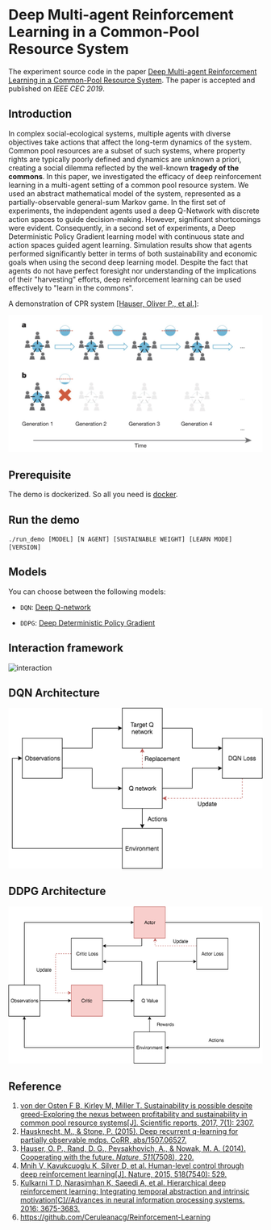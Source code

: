# Deep Multi-agent Reinforcement Learning in a Common-Pool Resource System

The experiment source code in the paper [Deep Multi-agent Reinforcement Learning in a Common-Pool Resource System](https://ieeexplore.ieee.org/abstract/document/8790001/). The paper is accepted and published on *IEEE CEC 2019*.

## Introduction

In complex social-ecological systems, multiple agents with diverse objectives take actions that affect the long-term dynamics of the system. Common pool resources are a subset of such systems, where property rights are typically poorly defined and dynamics are unknown a priori, creating a social dilemma reflected by the well-known **tragedy of the commons**. In this paper, we investigated the efficacy of deep reinforcement learning in a multi-agent setting of a common pool resource system. We used an abstract mathematical model of the system, represented as a partially-observable general-sum Markov game. In the first set of experiments, the independent agents used a deep Q-Network with discrete action spaces to guide decision-making. However, significant shortcomings were evident. Consequently, in a second set of experiments, a Deep Deterministic Policy Gradient learning model with continuous state and action spaces guided agent learning. Simulation results show that agents performed significantly better in terms of both sustainability and economic goals when using the second deep learning model. Despite the fact that agents do not have perfect foresight nor understanding of the implications of their "harvesting" efforts, deep reinforcement learning can be used effectively to "learn in the commons".

A demonstration of CPR system [[Hauser, Oliver P., et al.]](https://www.nature.com/articles/nature13530):

![](./res/CRPg.jpg)

## Prerequisite

The demo is dockerized. So all you need is [docker](https://www.docker.com/).

## Run the demo
```
./run_demo [MODEL] [N AGENT] [SUSTAINABLE WEIGHT] [LEARN MODE] [VERSION]
```

## Models
You can choose between the following models:

- `DQN`:  [Deep Q-network](http://www.davidqiu.com:8888/research/nature14236.pdf)

- `DDPG`: [Deep Deterministic Policy Gradient](https://arxiv.org/abs/1509.02971)

## Interaction  framework

![interaction](./res/Multi-agent-interaction.png)

## DQN Architecture

![dqn_nn](./res/MultiDQN-models.png)

## DDPG Architecture
![ddpg_nn](./res/MultiDDPG-models.png)

## Reference

1. [von der Osten F B, Kirley M, Miller T. Sustainability is possible despite greed-Exploring the nexus between profitability and sustainability in common pool resource systems[J]. Scientific reports, 2017, 7(1): 2307.](https://www.nature.com/articles/s41598-017-02151-y)
2. [Hausknecht, M., & Stone, P. (2015). Deep recurrent q-learning for partially observable mdps. CoRR, abs/1507.06527.](http://www.aaai.org/ocs/index.php/FSS/FSS15/paper/download/11673/11503)
3. [Hauser, O. P., Rand, D. G., Peysakhovich, A., & Nowak, M. A. (2014). Cooperating with the future. *Nature*, *511*(7508), 220.](https://www.researchgate.net/profile/David_Rand2/publication/263815931_Cooperating_with_the_future/links/553f5e900cf24c6a05d208d1.pdf)
4. [Mnih V, Kavukcuoglu K, Silver D, et al. Human-level control through deep reinforcement learning[J]. Nature, 2015, 518(7540): 529.](http://www.davidqiu.com:8888/research/nature14236.pdf)
5. [Kulkarni T D, Narasimhan K, Saeedi A, et al. Hierarchical deep reinforcement learning: Integrating temporal abstraction and intrinsic motivation[C]//Advances in neural information processing systems. 2016: 3675-3683.](http://papers.nips.cc/paper/6233-hierarchical-deep-reinforcement-learning-integrating-temporal-abstraction-and-intrinsic-motivation.pdf)
6. https://github.com/Ceruleanacg/Reinforcement-Learning
